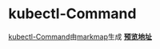 # kubectl-Command
[kubectl-Command](https://github.com/Yunak/kubectl-Command)由[markmap](https://github.com/gera2ld/markmap)生成
[**预览地址**](http://htmlpreview.github.io/?https://github.com/Yunak/kubectl-Command/blob/main/xmind.html)
